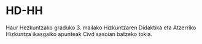 # HD-HH

Haur Hezkuntzako graduko 3. mailako Hizkuntzaren Didaktika eta Atzerriko Hizkuntza ikasgaiko apunteak Civd sasoian batzeko tokia.
